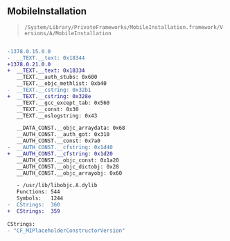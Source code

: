## MobileInstallation

> `/System/Library/PrivateFrameworks/MobileInstallation.framework/Versions/A/MobileInstallation`

```diff

-1378.0.15.0.0
-  __TEXT.__text: 0x18344
+1378.0.21.0.0
+  __TEXT.__text: 0x18334
   __TEXT.__auth_stubs: 0x600
   __TEXT.__objc_methlist: 0xb40
-  __TEXT.__cstring: 0x32b1
+  __TEXT.__cstring: 0x328e
   __TEXT.__gcc_except_tab: 0x560
   __TEXT.__const: 0x30
   __TEXT.__oslogstring: 0x43

   __DATA_CONST.__objc_arraydata: 0x68
   __AUTH_CONST.__auth_got: 0x310
   __AUTH_CONST.__const: 0x7a0
-  __AUTH_CONST.__cfstring: 0x1d40
+  __AUTH_CONST.__cfstring: 0x1d20
   __AUTH_CONST.__objc_const: 0x1a20
   __AUTH_CONST.__objc_dictobj: 0x28
   __AUTH_CONST.__objc_arrayobj: 0x60

   - /usr/lib/libobjc.A.dylib
   Functions: 544
   Symbols:   1244
-  CStrings:  360
+  CStrings:  359
 
CStrings:
- "CF_MIPlaceholderConstructorVersion"

```
